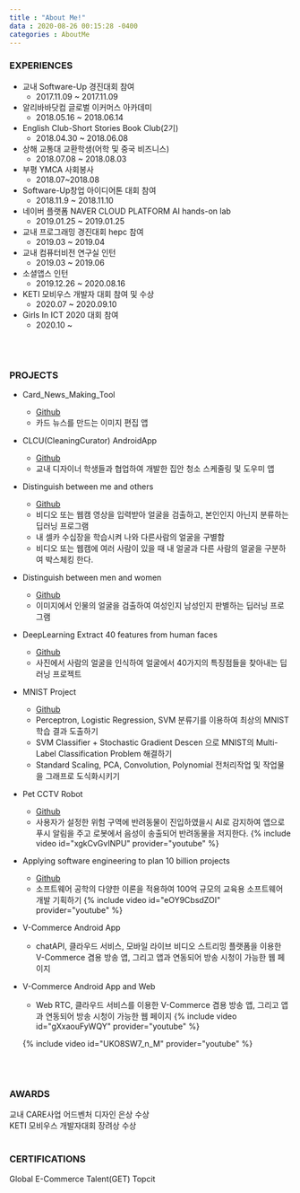 ```yaml
---
title : "About Me!"
data : 2020-08-26 00:15:28 -0400
categories : AboutMe
---
```

### EXPERIENCES
* 교내 Software-Up 경진대회 참여
    * 2017.11.09 ~ 2017.11.09
* 알리바바닷컴 글로벌 이커머스 아카데미
    * 2018.05.16 ~ 2018.06.14
* English Club-Short Stories Book Club(2기)
    * 2018.04.30 ~ 2018.06.08
* 상해 교통대 교환학생(어학 및 중국 비즈니스)
    * 2018.07.08 ~ 2018.08.03
* 부평 YMCA 사회봉사
    * 2018.07~2018.08
* Software-Up창업 아이디어톤 대회 참여
    *  2018.11.9 ~ 2018.11.10
* 네이버 플랫폼 NAVER CLOUD PLATFORM AI hands-on lab
    * 2019.01.25 ~ 2019.01.25
* 교내 프로그래밍 경진대회 hepc 참여
    * 2019.03 ~ 2019.04
* 교내 컴퓨터비전 연구실 인턴
    * 2019.03 ~ 2019.06
* 소셜앱스 인턴
    * 2019.12.26 ~ 2020.08.16
* KETI 모비우스 개발자 대회 참여 및 수상
   * 2020.07 ~ 2020.09.10
* Girls In ICT 2020 대회 참여
   * 2020.10 ~
<br>
<br>

### PROJECTS
* Card_News_Making_Tool
    * [Github](https://github.com/ChaeLinYeo/Card_News_Making_Tool)
    * 카드 뉴스를 만드는 이미지 편집 앱
* CLCU(CleaningCurator) AndroidApp
    * [Github](https://github.com/ChaeLinYeo/CLCU-CleaningCurator-AndroidApp)
    * 교내 디자이너 학생들과 협업하여 개발한 집안 청소 스케줄링 및 도우미 앱
* Distinguish between me and others
    * [Github](https://github.com/ChaeLinYeo/Multimedia-and-Information-Processing/tree/master/hw3)
    * 비디오 또는 웹캠 영상을 입력받아 얼굴을 검출하고, 본인인지 아닌지 분류하는 딥러닝 프로그램
    * 내 셀카 수십장을 학습시켜 나와 다른사람의 얼굴을 구별함
    * 비디오 또는 웹캠에 여러 사람이 있을 때 내 얼굴과 다른 사람의 얼굴을 구분하여 박스체킹 한다.
* Distinguish between men and women
   * [Github](https://github.com/ChaeLinYeo/Gender-Classification)
    * 이미지에서 인물의 얼굴을 검출하여 여성인지 남성인지 판별하는 딥러닝 프로그램
* DeepLearning Extract 40 features from human faces
    * [Github](https://github.com/ChaeLinYeo/DeepLearning-Extract_40_features_from_human_faces)
    * 사진에서 사람의 얼굴을 인식하여 얼굴에서 40가지의 특징점들을 찾아내는 딥러닝 프로젝트
* MNIST Project
    * [Github](https://github.com/ChaeLinYeo/MNIST-Artificial-Intelligence)
    * Perceptron, Logistic Regression, SVM 분류기를 이용하여 최상의 MNIST학습 결과 도출하기
    * SVM Classifier + Stochastic Gradient Descen 으로 MNIST의 Multi-Label Classification Problem 해결하기
    * Standard Scaling, PCA, Convolution, Polynomial 전처리작업 및 작업물을 그래프로 도식화시키기
* Pet CCTV Robot
    * [Github](https://github.com/ChaeLinYeo/Pet-CCTV-Robot)
    * 사용자가 설정한 위험 구역에 반려동물이 진입하였을시 AI로 감지하여 앱으로 푸시 알림을 주고 로봇에서 음성이 송출되어 반려동물을 저지한다.
    {% include video id="xgkCvGvINPU" provider="youtube" %}
* Applying software engineering to plan 10 billion projects
    * [Github](https://github.com/ChaeLinYeo/Applying-software-engineering-to-plan-10-billion-projects)
    * 소프트웨어 공학의 다양한 이론을 적용하여 100억 규모의 교육용 소프트웨어 개발 기획하기
    {% include video id="eOY9CbsdZOI" provider="youtube" %}
* V-Commerce Android App
    * chatAPI, 클라우드 서비스, 모바일 라이브 비디오 스트리밍 플랫폼을 이용한 V-Commerce 겸용 방송 앱, 그리고 앱과 연동되어 방송 시청이 가능한 웹 페이지
* V-Commerce Android App and Web
    * Web RTC, 클라우드 서비스를 이용한 V-Commerce 겸용 방송 앱, 그리고 앱과 연동되어 방송 시청이 가능한 웹 페이지
    {% include video id="gXxaouFyWQY" provider="youtube" %}
    
    {% include video id="UKO8SW7_n_M" provider="youtube" %}
<br>
<br>

### AWARDS
교내 CARE사업 어드벤처 디자인 은상 수상<br>
KETI 모비우스 개발자대회 장려상 수상
<br>
<br>

### CERTIFICATIONS
Global E-Commerce Talent(GET)
Topcit
